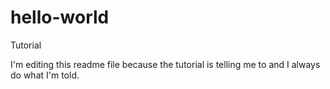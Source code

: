 # hello-world
Tutorial

I'm editing this readme file because the tutorial is telling me to and I always do what I'm told.
